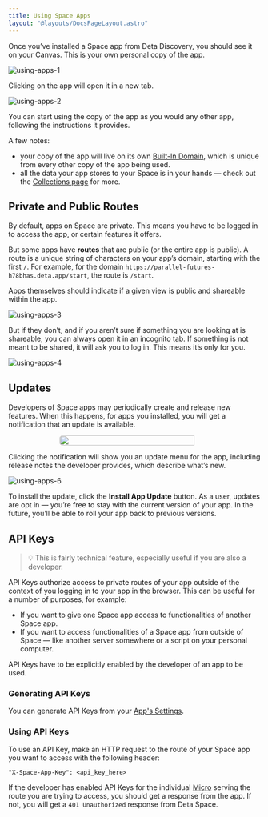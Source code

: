 ```yaml
---
title: Using Space Apps
layout: "@layouts/DocsPageLayout.astro"
---
```


Once you’ve installed a Space app from Deta Discovery, you should see it on your Canvas. This is your own personal copy of the app.

![using-apps-1](/docs_assets/use/using-apps-1.png)

Clicking on the app will open it in a new tab.

![using-apps-2](/docs_assets/use/using-apps-2.png)

You can start using the copy of the app as you would any other app, following the instructions it provides.

A few notes:

- your copy of the app will live on its own [Built-In Domain](/docs/en/use/space-apps/domains#built-in-domain), which is unique from every other copy of the app being used.
- all the data your app stores to your Space is in your hands — check out the [Collections page](/docs/en/use/your-data/collections) for more.

## Private and Public Routes

By default, apps on Space are private. This means you have to be logged in to access the app, or certain features it offers.

But some apps have **routes** that are public (or the entire app is public). A route is a unique string of characters on your app’s domain, starting with the first `/`. For example, for the domain `https://parallel-futures-h78bhas.deta.app/start`, the route is `/start`.

Apps themselves should indicate if a given view is public and shareable within the app.

![using-apps-3](/docs_assets/use/using-apps-3.png)

But if they don’t, and if you aren’t sure if something you are looking at is shareable, you can always open it in an incognito tab. If something is not meant to be shared, it will ask you to log in. This means it’s only for you.

![using-apps-4](/docs_assets/use/using-apps-4.png)

## Updates

Developers of Space apps may periodically create and release new features. When this happens, for apps you installed, you will get a notification that an update is available.

<div style="display:flex; justify-content: center;"><img style="border-radius: 5px; width: 90%; max-width:300px;" src="/docs_assets/use/using-apps-5.png"/></div>

Clicking the notification will show you an update menu for the app, including release notes the developer provides, which describe what’s new.

![using-apps-6](/docs_assets/use/using-apps-6.png)

To install the update, click the **Install App Update** button. As a user, updates are opt in — you’re free to stay with the current version of your app. In the future, you’ll be able to roll your app back to previous versions.

## API Keys


> 💡 This is fairly technical feature, especially useful if you are also a developer.

API Keys authorize access to private routes of your app outside of the context of you logging in to your app in the browser. This can be useful for a number of purposes, for example:

- If you want to give one Space app access to functionalities of another Space app.
- If you want to access functionalities of a Space app from outside of Space — like another server somewhere or a script on your personal computer.

API Keys have to be explicitly enabled by the developer of an app to be used.

### Generating API Keys

You can generate API Keys from your [App's Settings](/docs/en/use/space-apps/settings#generating-keys).

### Using API Keys

To use an API Key, make an HTTP request to the route of your Space app you want to access with the following header:

```
"X-Space-App-Key": <api_key_here>
```

If the developer has enabled API Keys for the individual [Micro](/docs/en/build/fundamentals/the-space-runtime/micros) serving the route you are trying to access, you should get a response from the app. If not, you will get a `401 Unauthorized` response from Deta Space.